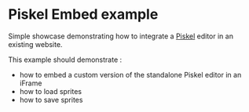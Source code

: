 Piskel Embed example
====================

Simple showcase demonstrating how to integrate a [Piskel](https://github.com/juliandescottes/piskel) editor in an existing website.

This example should demonstrate : 
- how to embed a custom version of the standalone Piskel editor in an iFrame
- how to load sprites
- how to save sprites
